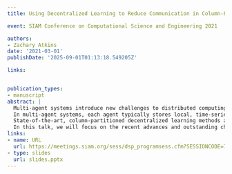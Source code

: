 ```yaml
---
title: Using Decentralized Learning to Reduce Communication in Column-Partitioned, Multi-Agent Systems

event: SIAM Conference on Computational Science and Engineering 2021

authors:
- Zachary Atkins
date: '2021-03-01'
publishDate: '2025-09-01T01:13:18.549205Z'

links:


publication_types:
- manuscript
abstract: |
  Multi-agent systems introduce new challenges to distributed computing, such as unreliability and a need for data localization, which require robust decentralized learning methods capable of minimizing communication overhead.
  In multi-agent systems, each agent typically stores local, time-series data columns which must be communicated to other agents in order to apply traditional, row-partitioned distributed learning algorithms; such data-sharing is infeasible in unreliable or communication-delayed environments.
  State-of-the-art, column-partitioned decentralized learning methods avoid such communication bottlenecks through aggregation of approximate local optimization results between neighbors over a less connected network topology.
  In this talk, we will focus on the recent advances and outstanding challenges of decentralized learning for column-partitioned multi-agent systems.
links:
- name: URL
  url: https://meetings.siam.org/sess/dsp_programsess.cfm?SESSIONCODE=70178
- type: slides
  url: slides.pptx
---
```


